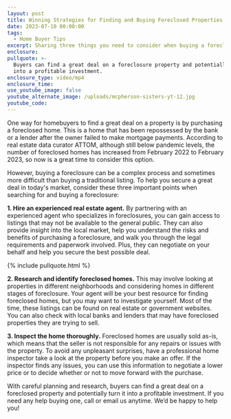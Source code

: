 ```yaml
---
layout: post
title: Winning Strategies for Finding and Buying Foreclosed Properties
date: 2023-07-10 00:00:00
tags:
  - Home Buyer Tips
excerpt: Sharing three things you need to consider when buying a foreclosed home.
enclosure:
pullquote: >-
  Buyers can find a great deal on a foreclosure property and potentially turn it
  into a profitable investment.
enclosure_type: video/mp4
enclosure_time:
use_youtube_image: false
youtube_alternate_image: /uploads/mcpherson-sisters-yt-12.jpg
youtube_code:
---
```

One way for homebuyers to find a great deal on a property is by purchasing a foreclosed home. This is a home that has been repossessed by the bank or a lender after the owner failed to make mortgage payments. According to real estate data curator ATTOM, although still below pandemic levels, the number of foreclosed homes has increased from February 2022 to February 2023, so now is a great time to consider this option.&nbsp;

However, buying a foreclosure can be a complex process and sometimes more difficult than buying a traditional listing. To help you secure a great deal in today's market, consider these three important points when searching for and buying a foreclosure:&nbsp;

**1\. Hire an experienced real estate agent.** By partnering with an experienced agent who specializes in foreclosures, you can gain access to listings that may not be available to the general public. They can also provide insight into the local market, help you understand the risks and benefits of purchasing a foreclosure, and walk you through the legal requirements and paperwork involved. Plus, they can negotiate on your behalf and help you secure the best possible deal.

{% include pullquote.html %}

**2\. Research and identify foreclosed homes.** This may involve looking at properties in different neighborhoods and considering homes in different stages of foreclosure. Your agent will be your best resource for finding foreclosed homes, but you may want to investigate yourself. Most of the time, these listings can be found on real estate or government websites. You can also check with local banks and lenders that may have foreclosed properties they are trying to sell.

**3\. Inspect the home thoroughly.** Foreclosed homes are usually sold as-is, which means that the seller is not responsible for any repairs or issues with the property. To avoid any unpleasant surprises, have a professional home inspector take a look at the property before you make an offer. If the inspector finds any issues, you can use this information to negotiate a lower price or to decide whether or not to move forward with the purchase.

With careful planning and research, buyers can find a great deal on a foreclosed property and potentially turn it into a profitable investment. If you need any help buying one, call or email us anytime. We’d be happy to help you!